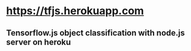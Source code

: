# https://tfjs.herokuapp.com

## Tensorflow.js object classification with node.js server on heroku



